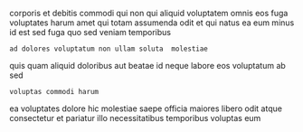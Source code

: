 <!--
title: Total eco-centric capacity
author: Meaghan
date: 2015-03-04-1736
link: 2015-03-04-1736-total-eco-centric-capacity
tags: [templates,IX,OSX,PHP]
-->

corporis et debitis commodi qui
non qui  aliquid voluptatem omnis eos fuga
voluptates harum amet qui totam assumenda odit
 et qui natus ea eum minus id est
sed fuga quo sed veniam temporibus
 	ad dolores voluptatum non ullam soluta  molestiae
quis quam aliquid doloribus aut beatae
id neque labore eos voluptatum ab sed
 	voluptas commodi harum
ea voluptates dolore hic molestiae saepe officia  maiores
libero odit atque
consectetur et pariatur illo  necessitatibus temporibus voluptas eum